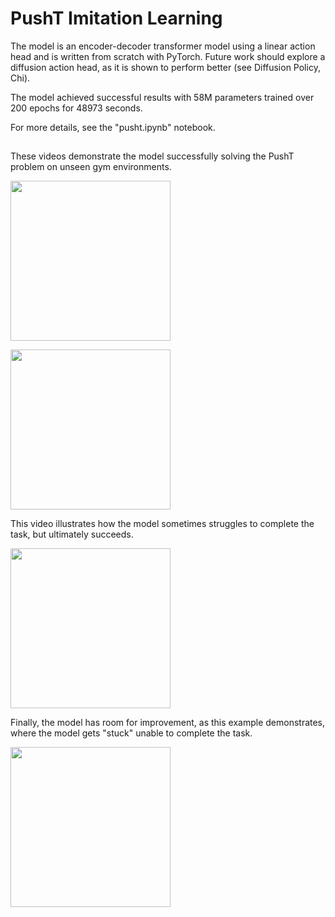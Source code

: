 # PushT Imitation Learning

The model is an encoder-decoder transformer model using a linear action head and is written from scratch with PyTorch. Future work should explore a diffusion action head, as it is shown to perform better (see Diffusion Policy, Chi).

The model achieved successful results with 58M parameters trained over 200 epochs for 48973 seconds.

For more details, see the "pusht.ipynb" notebook.

##
These videos demonstrate the model successfully solving the PushT problem on unseen gym environments.

[<img src="https://img.youtube.com/vi/gIHPeBsfaAo/hqdefault.jpg" width="256" height="256"
/>](https://www.youtube.com/embed/gIHPeBsfaAo)


[<img src="https://img.youtube.com/vi/m6ErDz2-Lc8/hqdefault.jpg" width="256" height="256"
/>](https://www.youtube.com/embed/m6ErDz2-Lc8)

This video illustrates how the model sometimes struggles to complete the task, but ultimately succeeds.

[<img src="https://img.youtube.com/vi/aaWEV6jSGlw/hqdefault.jpg" width="256" height="256"
/>](https://www.youtube.com/embed/aaWEV6jSGlw)


Finally, the model has room for improvement, as this example demonstrates, where the model gets "stuck" unable to complete the task.

[<img src="https://img.youtube.com/vi/p6sua3svdFM/hqdefault.jpg" width="256" height="256"
/>](https://www.youtube.com/embed/p6sua3svdFM)
